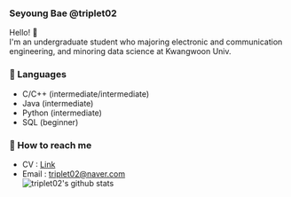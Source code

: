 ### Seyoung Bae @triplet02

Hello! 👋  
I'm an undergraduate student who majoring electronic and communication engineering, and minoring data science at Kwangwoon Univ.    


### 🌱 Languages  
* C/C++  (intermediate/intermediate)  
* Java   (intermediate)  
* Python (intermediate)  
* SQL    (beginner)  
  
### 📮 How to reach me  
* CV : [Link](https://github.com/triplet02/triplet02/blob/master/CV_triplet02.pdf)
* Email : <triplet02@naver.com>  
![triplet02's github stats](https://github-readme-stats.vercel.app/api?username=triplet02&show_icons=true&hide_border=true)  
<!--
**triplet02/triplet02** is a ✨ _special_ ✨ repository because its `README.md` (this file) appears on your GitHub profile.

Here are some ideas to get you started:

- 🔭 I’m currently working on ...
- 🌱 I’m currently learning ...
- 👯 I’m looking to collaborate on ...
- 🤔 I’m looking for help with ...
- 💬 Ask me about ...
- 📫 How to reach me: ...
- 😄 Pronouns: ...
- ⚡ Fun fact: ...
-->
